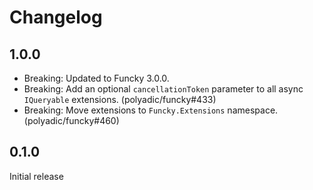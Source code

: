# Changelog
## 1.0.0
* Breaking: Updated to Funcky 3.0.0.
* Breaking: Add an optional `cancellationToken` parameter to all async `IQueryable` extensions. (polyadic/funcky#433)
* Breaking: Move extensions to `Funcky.Extensions` namespace. (polyadic/funcky#460)

## 0.1.0
Initial release
